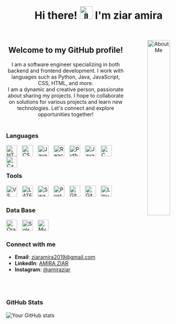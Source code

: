 <h1 align="center">
  Hi there!  <img src="https://github.com/user-attachments/assets/f73de3e6-648e-4c69-aee0-b8bf38bbca75" height="35px" alt="👋" />
  I'm ziar amira
</h1>

<div align="center">
   <br />
<p align="center">
  <img align="right" width="35%" src="https://github.com/user-attachments/assets/1c1d44c4-109b-454c-abf2-899b65671b1e" alt="About Me" />
  <h2 align="center">
  Welcome to my GitHub profile!
  </h2>  
  I am a software engineer specializing in both backend and frontend development. I work with languages such as Python, Java, JavaScript, CSS, HTML, and more.  <br /> 
  I am a dynamic and creative person, passionate about sharing my projects. I hope to collaborate on solutions for various projects and learn new technologies. Let's connect and explore opportunities together!
  <br /><br />
 
</p>
</div>



### Languages 


<img align="left" alt="HTML" width="30px" style="padding-right:10px;" src="https://cdn.jsdelivr.net/gh/devicons/devicon/icons/html5/html5-original.svg" />
<img align="left" alt="CSS" width="30px" style="padding-right:10px;" src="https://cdn.jsdelivr.net/gh/devicons/devicon/icons/css3/css3-original.svg" />
<img align="left" alt="JavaScript" width="30px" style="padding-right:10px;" src="https://cdn.jsdelivr.net/gh/devicons/devicon/icons/javascript/javascript-original.svg" />
<img align="left" alt="ReactJS" width="30px" style="padding-right:10px;" src="https://cdn.jsdelivr.net/gh/devicons/devicon/icons/react/react-original.svg" />
<img align="left" alt="Python" width="30px" style="padding-right:10px;" src="https://cdn.jsdelivr.net/gh/devicons/devicon/icons/python/python-original.svg" />
<img align="left" alt="Java" width="30px" style="padding-right:10px;" src="https://cdn.jsdelivr.net/gh/devicons/devicon/icons/java/java-original.svg" />
<img align="left" alt="C" width="30px" style="padding-right:10px;" src="https://cdn.jsdelivr.net/gh/devicons/devicon/icons/c/c-original.svg" />
<img align="left" alt="C++" width="30px" style="padding-right:10px;" src="https://cdn.jsdelivr.net/gh/devicons/devicon/icons/c/c-original.svg" />
<br />
<br />

#
### Tools
<img align="left" alt="VS Code" width="30px" style="padding-right:10px;" src="https://cdn.jsdelivr.net/gh/devicons/devicon/icons/vscode/vscode-original.svg" />
<img align="left" alt="LATEX" width="30px" style="padding-right:10px;" src="https://cdn.jsdelivr.net/gh/devicons/devicon/icons/latex/latex-original.svg" />
<img align="left" alt="Swagger" width="30px" style="padding-right:10px;" src="https://cdn.jsdelivr.net/gh/devicons/devicon/icons/swagger/swagger-original.svg" />
<img align="left" alt="Postman" width="30px" style="padding-right:10px;" src="https://cdn.jsdelivr.net/gh/devicons/devicon/icons/postman/postman-original.svg" />
<img align="left" alt="GitHub" width="30px" style="padding-right:10px;" src="https://cdn.jsdelivr.net/gh/devicons/devicon/icons/github/github-original.svg" />
<img align="left" alt="Git" width="30px" style="padding-right:10px;" src="https://cdn.jsdelivr.net/gh/devicons/devicon/icons/git/git-original.svg" />
<img align="left" alt="Linux" width="30px" style="padding-right:10px;" src="https://cdn.jsdelivr.net/gh/devicons/devicon/icons/linux/linux-original.svg" />
<br />
<br />

### Data Base

<img align="left" alt="Oracle" width="30px" style="padding-right:10px;" src="https://cdn.jsdelivr.net/gh/devicons/devicon/icons/oracle/oracle-original.svg" />
<img align="left" alt="Sqlserver" width="30px" style="padding-right:10px;" src="https://github.com/user-attachments/assets/05b060ed-36f4-46eb-bd70-5793666fcb3a" />
<img align="left" alt="Mysql" width="30px" style="padding-right:10px;" src="https://cdn.jsdelivr.net/gh/devicons/devicon/icons/mysql/mysql-original.svg" />

<br />
<br />

### Connect with me

- **Email**: [ziaramira2019@gmail.com](mailto:ziaramira2019@gmail.com)
- **LinkedIn**: [AMIRA ZIAR](https://www.linkedin.com/in/AMIRAZIAR)
- **Instagram**: [@amiraziar](https://www.instagram.com/amiraziar)


<br />
<br />

### GitHub Stats
![Your GitHub stats](https://github-readme-stats.vercel.app/api?username=ziaramira&show_icons=true&theme=react)
